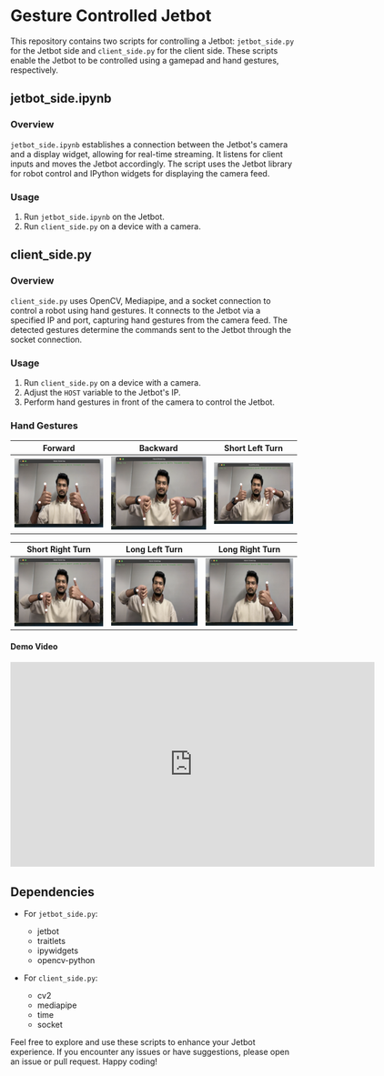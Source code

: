 # Gesture Controlled Jetbot

This repository contains two scripts for controlling a Jetbot: `jetbot_side.py` for the Jetbot side and `client_side.py` for the client side. These scripts enable the Jetbot to be controlled using a gamepad and hand gestures, respectively.

## jetbot_side.ipynb

### Overview

`jetbot_side.ipynb` establishes a connection between the Jetbot's camera and a display widget, allowing for real-time streaming. It listens for client inputs and moves the Jetbot accordingly. The script uses the Jetbot library for robot control and IPython widgets for displaying the camera feed.

### Usage

1. Run `jetbot_side.ipynb` on the Jetbot.
2. Run `client_side.py` on a device with a camera.

## client_side.py

### Overview

`client_side.py` uses OpenCV, Mediapipe, and a socket connection to control a robot using hand gestures. It connects to the Jetbot via a specified IP and port, capturing hand gestures from the camera feed. The detected gestures determine the commands sent to the Jetbot through the socket connection.

### Usage

1. Run `client_side.py` on a device with a camera.
2. Adjust the `HOST` variable to the Jetbot's IP.
3. Perform hand gestures in front of the camera to control the Jetbot.

### Hand Gestures


| Forward | Backward | Short Left Turn |
|:-------------------------:|:-------------------------:|:-------------------------:|
|<img src="https://github.com/HarshShroff/GestureControlledJetbot/blob/main/docs/imgs/forward.png" alt="Forward" width="100%">|  <img src="https://github.com/HarshShroff/GestureControlledJetbot/blob/main/docs/imgs/backward.png" alt="Backward" width="100%">|<img src="https://github.com/HarshShroff/GestureControlledJetbot/blob/main/docs/imgs/sleft.png" alt="Short Left Turn" width="100%">


| Short Right Turn | Long Left Turn | Long Right Turn |
|:-------------------------:|:-------------------------:|:-------------------------:|
|<img src="https://github.com/HarshShroff/GestureControlledJetbot/blob/main/docs/imgs/sright.png" alt="Forward" width="100%">|  <img src="https://github.com/HarshShroff/GestureControlledJetbot/blob/main/docs/imgs/lleft.png" alt="Backward" width="100%">|<img src="https://github.com/HarshShroff/GestureControlledJetbot/blob/main/docs/imgs/lright.png" alt="Short Left Turn" width="100%">





#### Demo Video

<iframe width="640" height="360" src="https://drive.google.com/file/d/1hnb25JeQzMP0U4jyhdVHA5woU9TRMHZe/preview" frameborder="0" allowfullscreen></iframe>

## Dependencies

- For `jetbot_side.py`:
  - jetbot
  - traitlets
  - ipywidgets
  - opencv-python

- For `client_side.py`:
  - cv2
  - mediapipe
  - time
  - socket

Feel free to explore and use these scripts to enhance your Jetbot experience. If you encounter any issues or have suggestions, please open an issue or pull request. Happy coding!
